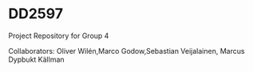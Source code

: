 # DD2597
Project Repository for Group 4

Collaborators: Oliver Wilén,Marco Godow,Sebastian Veijalainen, Marcus Dypbukt Källman

